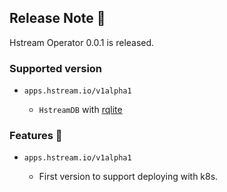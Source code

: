 ## Release Note 🍻

Hstream Operator 0.0.1 is released.

### Supported version

- `apps.hstream.io/v1alpha1`

    - `HstreamDB` with [rqlite](https://hub.docker.com/layers/hstreamdb/hstream/rqlite/images/sha256-97b46999e61cae9c1c810020c33e46014c930d99ccc2579a065441ce54a86c5d?context=explore)

### Features 🌈

- `apps.hstream.io/v1alpha1`

    - First version to support deploying with k8s.
